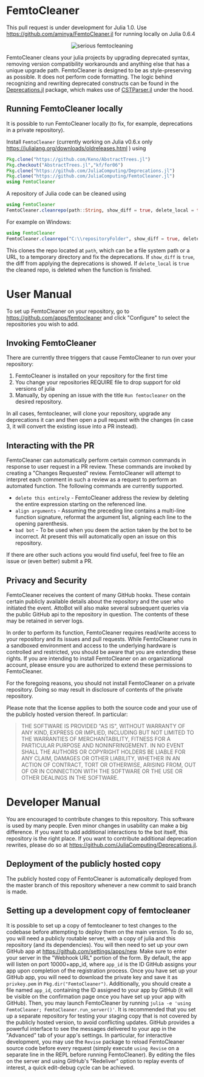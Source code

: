 # FemtoCleaner
This pull request is under development for Julia 1.0. Use https://github.com/aminya/FemtoCleaner.jl for running locally on Julia 0.6.4


<p align="center"><img src="https://media.giphy.com/media/uVOTDhb5O5nW0/giphy.gif" alt="serious femtocleaning"></p>

FemtoCleaner cleans your julia projects by upgrading deprecated syntax, removing version compatibility workarounds and anything else that has a unique upgrade path. FemtoCleaner is designed to be as style-preserving as possible. It does not
perform code formatting. The logic behind recognizing and rewriting deprecated constructs
can be found in the [Deprecations.jl](https://github.com/JuliaComputing/Deprecations.jl) package,
which makes use of [CSTParser.jl](https://github.com/ZacLN/CSTParser.jl) under the hood.

## Running FemtoCleaner locally

It is possible to run FemtoCleaner locally (to fix, for example, deprecations in a private repository).

Install `FemtoCleaner` (currently working on Julia v0.6.x only https://julialang.org/downloads/oldreleases.html ) using

```jl
Pkg.clone("https://github.com/Keno/AbstractTrees.jl")
Pkg.checkout("AbstractTrees.jl","kf/for06")
Pkg.clone("https://github.com/JuliaComputing/Deprecations.jl")
Pkg.clone("https://github.com/JuliaComputing/FemtoCleaner.jl")
using FemtoCleaner
```

A repository of Julia code can be cleaned using 

```jl
using FemtoCleaner
FemtoCleaner.cleanrepo(path::String, show_diff = true, delete_local = true)
```
For example on Windows:
```jl
using FemtoCleaner
FemtoCleaner.cleanrepo("C:\\repositoryFolder", show_diff = true, delete_local = true)
```

This clones the repo located at `path`, which can be a file system path or a URL, to a temporary directory
and fix the deprecations. If `show_diff` is `true`, the diff from applying the deprecations is showed.
If `delete_local` is `true` the cleaned repo, is deleted when the function is finished.

# User Manual

To set up FemtoCleaner on your repository, go to https://github.com/apps/femtocleaner and click "Configure" to select the repositories you wish to add.

## Invoking FemtoCleaner

There are currently three triggers that cause FemtoCleaner to run over your
repository:
1. FemtoCleaner is installed on your repository for the first time
2. You change your repositories REQUIRE file to drop support for old versions of
julia
3. Manually, by opening an issue with the title `Run femtocleaner` on the desired
repository.

In all cases, femtocleaner, will clone your repository, upgrade any deprecations
it can and then open a pull request with the changes (in case 3, it will convert
the existing issue into a PR instead).

## Interacting with the PR

FemtoCleaner can automatically perform certain common commands in response to
user request in a PR review. These commands are invoked by creating a "Changes Requested"
review. FemtoCleaner will attempt to interpret each comment in such a review as
a request to perform an automated function. The following commands are currently
supported.

- `delete this entirely` - FemtoCleaner address the review by deleting the
  entire expression starting on the referenced line.
- `align arguments` - Assuming the preceding line contains a multi-line
  function signature, reformat the argument list, aligning each line to the
  opening parenthesis.
- `bad bot` - To be used when you deem the action taken by the bot to be incorrect.
  At present this will automatically open an issue on this repository.

If there are other such actions you would find useful, feel free to file an
issue or (even better) submit a PR.

## Privacy and Security

FemtoCleaner receives the content of many GitHub hooks. These contain certain publicly available details about the repository and the user who initiated the event. AttoBot will also make several subsequent queries via the public GitHub api to the repository in question. The contents of these may be retained in server logs.

In order to perform its function, FemtoCleaner requires read/write access to your
repository and its issues and pull requests. While FemtoCleaner runs in a sandboxed
environment and access to the underlying hardware is controlled and restricted,
you should be aware that you are extending these rights. If you are intending to
install FemtoCleaner on an organizational account, please ensure you are authorized
to extend these permissions to FemtoCleaner.

For the foregoing reasons, you should not install FemtoCleaner on a private
repository. Doing so may result in disclosure of contents of the private
repository.

Please note that the license applies to both the source code and your use of the
publicly hosted version thereof. In particular:

> THE SOFTWARE IS PROVIDED "AS IS", WITHOUT WARRANTY OF ANY KIND, EXPRESS OR IMPLIED, INCLUDING BUT NOT LIMITED TO THE WARRANTIES OF MERCHANTABILITY, FITNESS FOR A PARTICULAR PURPOSE AND NONINFRINGEMENT. IN NO EVENT SHALL THE AUTHORS OR COPYRIGHT HOLDERS BE LIABLE FOR ANY CLAIM, DAMAGES OR OTHER LIABILITY, WHETHER IN AN ACTION OF CONTRACT, TORT OR OTHERWISE, ARISING FROM, OUT OF OR IN CONNECTION WITH THE SOFTWARE OR THE USE OR OTHER DEALINGS IN THE SOFTWARE.


# Developer Manual

You are encouraged to contribute changes to this repository. This software is
used by many people. Even minor changes in usability can make a big difference.
If you want to add additional interactions to the bot itself, this repository
is the right place. If you want to contribute additional deprecation rewrites,
please do so at https://github.com/JuliaComputing/Deprecations.jl.

## Deployment of the publicly hosted copy

The publicly hosted copy of FemtoCleaner is automatically deployed from the
master branch of this repository whenever a new commit to said branch is made.

## Setting up a development copy of femtocleaner

It is possible to set up a copy of femtocleaner to test changes to the codebase
before attempting to deploy them on the main version. To do so, you will need
a publicly routable server, with a copy of julia and this repository (and its
dependencies). You will then need to set up your own GitHub app at
https://github.com/settings/apps/new. Make sure to enter your server in the
"Webhook URL" portion of the form. By default, the app will listen on port
10000+app_id, where `app_id` is the ID GitHub assigns your app upon completion
of the registration process. Once you have set up your GitHub app, you will
need to download the private key and save it as `privkey.pem` in
`Pkg.dir("FemtoCleaner")`. Additionally, you should create a file named `app_id`,
containing the ID assigned to your app by GitHub (it will be visible on the
confirmation page once you have set up your app with GitHub). Then, you may
launch FemtoCleaner by running `julia -e 'using FemtoCleaner; FemtoCleaner.run_server()'`.
It is recommended that you set up a separate repository for testing your staging
copy that is not covered by the publicly hosted version, to avoid conflicting
updates. GitHub provides a powerful interface to see the messages delivered to
your app in the "Advanced" tab of your app's settings. In particular,
for interactive development, you may use the `Revise` package to reload
FemtoCleaner source code before every request (simply execute `using Revise` on
a separate line in the REPL before running FemtoCleaner). By editing the files
on the server and using GitHub's "Redeliver" option to replay events of interest,
a quick edit-debug cycle can be achieved.
